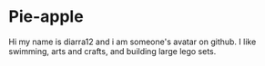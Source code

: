 # Pie-apple
Hi my name is diarra12 and i am someone's avatar on github. I like swimming, arts and crafts, and building large lego sets.
